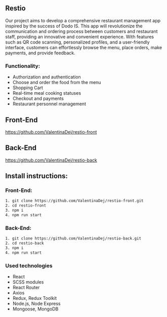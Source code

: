 ## Restio

Our project aims to develop a comprehensive restaurant management app inspired by the success of Dodo IS. This app will revolutionize the communication and ordering process between customers and restaurant staff, providing an innovative and convenient experience. With features such as QR code scanning, personalized profiles, and a user-friendly interface, customers can effortlessly browse the menu, place orders, make payments, and provide feedback.

### Functionality:

- Authorization and authentication
- Choose and order the food from the menu
- Shopping Cart
- Real-time meal cooking statuses
- Checkout and payments
- Restaurant personnel management

## Front-End

https://github.com/ValentinaDej/restio-front

## Back-End

https://github.com/ValentinaDej/restio-back

  ## Install instructions:

### Front-End:

```bash
1. git clone https://github.com/ValentinaDej/restio-front.git
2. cd restio-front
3. npm i
4. npm run start
```

### Back-End:

```bash
1. git clone https://github.com/ValentinaDej/restio-back.git
2. cd restio-back
3. npm i
4. npm run start
```

### Used technologies

- React
- SCSS modules
- React Router
- Axios
- Redux, Redux Toolkit
- Node.js, Node Express
- Mongoose, MongoDB
